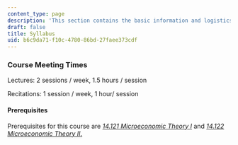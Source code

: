 ```yaml
---
content_type: page
description: 'This section contains the basic information and logistics for the course. '
draft: false
title: Syllabus
uid: b6c9da71-f10c-4780-86bd-27faee373cdf
---
```

### Course Meeting Times

Lectures: 2 sessions / week, 1.5 hours / session

Recitations: 1 session / week, 1 hour/ session

#### Prerequisites

Prerequisites for this course are [*14.121 Microeconomic Theory I*](https://ocw.mit.edu/courses/14-121-microeconomic-theory-i-fall-2015/) and [*14.122 Microeconomic Theory II*.](https://ocw.mit.edu/courses/14-122-microeconomic-theory-ii-fall-2002/)